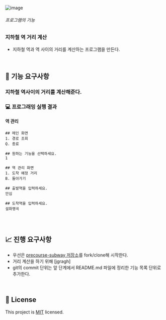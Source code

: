 ![image](https://user-images.githubusercontent.com/102271645/170036815-cfc3d8da-a3c8-4b88-a812-94f3328eec99.png)

###### 프로그램의 기능
### 지하철 역 거리 계산
- 지하철 역과 역 사이의 거리를 계산하는 프로그램을 만든다.

<br>

## 🚀 기능 요구사항

### 지하철 역사이의 거리를 계산해준다.






### 💻 프로그래밍 실행 결과 
#### 역 관리
```
## 메인 화면
1. 경로 조회
Q. 종료

## 원하는 기능을 선택하세요.
1

## 역 관리 화면
1. 도착 예정 거리
B. 돌아가기

## 출발역을 입력하세요.
안심

## 도착역을 입력하세요.
설화명곡


```

<br>

## 📈 진행 요구사항
- 우선은 [precourse-subway 저장소](https://github.com/yangdongjue5510/precourse-subway)를 fork/clone해 시작한다.
- 거리 계산을 하기 위해 [jgragh]
- git의 commit 단위는 앞 단계에서 README.md 파일에 정리한 기능 목록 단위로 추가한다.
 

<br>

## 📝 License

This project is [MIT](https://github.com/yangdongjue5510/precourse-subway/README.md) licensed.
